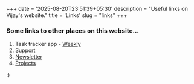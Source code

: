 +++
date = '2025-08-20T23:51:39+05:30'
description = "Useful links on Vijay's website."
title = 'Links'
slug = "links"
+++

### Some links to other places on this website...

1. Task tracker app - [Weekly](https://www.vijaypagare.in/app/weekly)
2. [Support](https://www.vijaypagare.in/support)
3. [Newsletter](https://www.vijaypagare.in/newsletter)
4. [Projects](https://www.vijaypagare.in/projects)

:) 